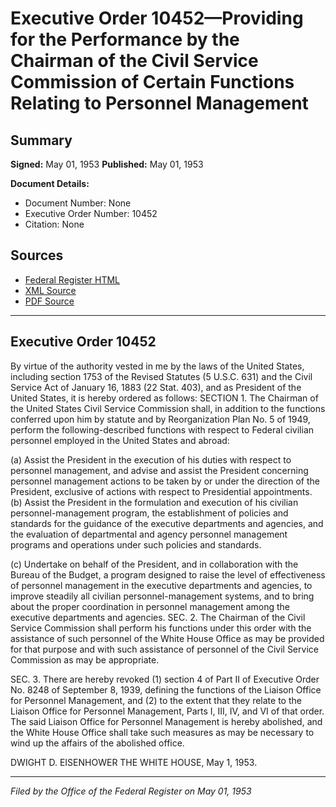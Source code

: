 # Executive Order 10452—Providing for the Performance by the Chairman of the Civil Service Commission of Certain Functions Relating to Personnel Management

## Summary

**Signed:** May 01, 1953
**Published:** May 01, 1953

**Document Details:**
- Document Number: None
- Executive Order Number: 10452
- Citation: None

## Sources
- [Federal Register HTML](https://www.presidency.ucsb.edu/documents/executive-order-10452-providing-for-the-performance-the-chairman-the-civil-service)
- [XML Source](None)
- [PDF Source](None)

---

## Executive Order 10452

By virtue of the authority vested in me by the laws of the United States, including section 1753 of the Revised Statutes (5 U.S.C. 631) and the Civil Service Act of January 16, 1883 (22 Stat. 403), and as President of the United States, it is hereby ordered as follows:
SECTION 1. The Chairman of the United States Civil Service Commission shall, in addition to the functions conferred upon him by statute and by Reorganization Plan No. 5 of 1949, perform the following-described functions with respect to Federal civilian personnel employed in the United States and abroad:

(a) Assist the President in the execution of his duties with respect to personnel management, and advise and assist the President concerning personnel management actions to be taken by or under the direction of the President, exclusive of actions with respect to Presidential appointments.
(b) Assist the President in the formulation and execution of his civilian personnel-management program, the establishment of policies and standards for the guidance of the executive departments and agencies, and the evaluation of departmental and agency personnel management programs and operations under such policies and standards.

(c) Undertake on behalf of the President, and in collaboration with the Bureau of the Budget, a program designed to raise the level of effectiveness of personnel management in the executive departments and agencies, to improve steadily all civilian personnel-management systems, and to bring about the proper coordination in personnel management among the executive departments and agencies.
SEC. 2. The Chairman of the Civil Service Commission shall perform his functions under this order with the assistance of such personnel of the White House Office as may be provided for that purpose and with such assistance of personnel of the Civil Service Commission as may be appropriate.

SEC. 3. There are hereby revoked (1) section 4 of Part II of Executive Order No. 8248 of September 8, 1939, defining the functions of the Liaison Office for Personnel Management, and (2) to the extent that they relate to the Liaison Office for Personnel Management, Parts I, III, IV, and VI of that order. The said Liaison Office for Personnel Management is hereby abolished, and the White House Office shall take such measures as may be necessary to wind up the affairs of the abolished office.

DWIGHT D. EISENHOWER
THE WHITE HOUSE,
May 1, 1953.

---

*Filed by the Office of the Federal Register on May 01, 1953*
